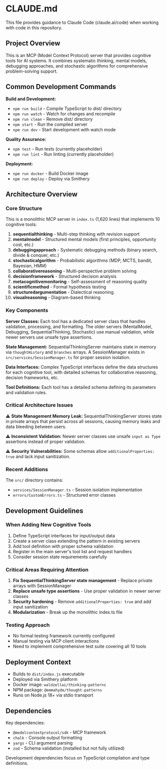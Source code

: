 # CLAUDE.md

This file provides guidance to Claude Code (claude.ai/code) when working with code in this repository.

## Project Overview

This is an MCP (Model Context Protocol) server that provides cognitive tools for AI systems. It combines systematic thinking, mental models, debugging approaches, and stochastic algorithms for comprehensive problem-solving support.

## Common Development Commands

**Build and Development:**
- `npm run build` - Compile TypeScript to dist/ directory 
- `npm run watch` - Watch for changes and recompile
- `npm run clean` - Remove dist/ directory
- `npm start` - Run the compiled server
- `npm run dev` - Start development with watch mode

**Quality Assurance:**
- `npm test` - Run tests (currently placeholder)
- `npm run lint` - Run linting (currently placeholder)

**Deployment:**
- `npm run docker` - Build Docker image
- `npm run deploy` - Deploy via Smithery

## Architecture Overview

### Core Structure
This is a monolithic MCP server in `index.ts` (1,620 lines) that implements 10 cognitive tools:

1. **sequentialthinking** - Multi-step thinking with revision support
2. **mentalmodel** - Structured mental models (first principles, opportunity cost, etc.)
3. **debuggingapproach** - Systematic debugging methods (binary search, divide & conquer, etc.)
4. **stochasticalgorithm** - Probabilistic algorithms (MDP, MCTS, bandit, Bayesian, HMM)
5. **collaborativereasoning** - Multi-perspective problem solving
6. **decisionframework** - Structured decision analysis
7. **metacognitivemonitoring** - Self-assessment of reasoning quality
8. **scientificmethod** - Formal hypothesis testing
9. **structuredargumentation** - Dialectical reasoning
10. **visualreasoning** - Diagram-based thinking

### Key Components

**Server Classes:** Each tool has a dedicated server class that handles validation, processing, and formatting. The older servers (MentalModel, Debugging, SequentialThinking, Stochastic) use manual validation, while newer servers use unsafe type assertions.

**State Management:** SequentialThinkingServer maintains state in memory via `thoughtHistory` and `branches` arrays. A SessionManager exists in `src/services/SessionManager.ts` for proper session isolation.

**Data Interfaces:** Complex TypeScript interfaces define the data structures for each cognitive tool, with detailed schemas for collaborative reasoning, decision frameworks, etc.

**Tool Definitions:** Each tool has a detailed schema defining its parameters and validation rules.

### Critical Architecture Issues

⚠️ **State Management Memory Leak:** SequentialThinkingServer stores state in private arrays that persist across all sessions, causing memory leaks and data bleeding between users.

⚠️ **Inconsistent Validation:** Newer server classes use unsafe `input as Type` assertions instead of proper validation.

⚠️ **Security Vulnerabilities:** Some schemas allow `additionalProperties: true` and lack input sanitization.

### Recent Additions

The `src/` directory contains:
- `services/SessionManager.ts` - Session isolation implementation
- `errors/CustomErrors.ts` - Structured error classes

## Development Guidelines

### When Adding New Cognitive Tools
1. Define TypeScript interfaces for input/output data
2. Create a server class extending the pattern in existing servers
3. Add tool definition with proper schema validation
4. Register in the main server's tool list and request handlers
5. Consider session state requirements carefully

### Critical Areas Requiring Attention
1. **Fix SequentialThinkingServer state management** - Replace private arrays with SessionManager
2. **Replace unsafe type assertions** - Use proper validation in newer server classes
3. **Security hardening** - Remove `additionalProperties: true` and add input sanitization
4. **Modularization** - Break up the monolithic index.ts file

### Testing Approach
- No formal testing framework currently configured
- Manual testing via MCP client interactions
- Need to implement comprehensive test suite covering all 10 tools

## Deployment Context

- Builds to `dist/index.js` executable
- Deployed via Smithery platform
- Docker image: `waldzellai/thinking-patterns`  
- NPM package: `@emmahyde/thought-patterns`
- Runs on Node.js 18+ via stdio transport

## Dependencies

Key dependencies:
- `@modelcontextprotocol/sdk` - MCP framework
- `chalk` - Console output formatting  
- `yargs` - CLI argument parsing
- `zod` - Schema validation (installed but not fully utilized)

Development dependencies focus on TypeScript compilation and type definitions.